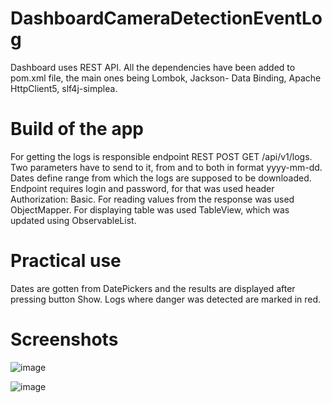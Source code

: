 # DashboardCameraDetectionEventLog

Dashboard uses REST API. All the dependencies have been added to pom.xml file, the main ones being Lombok, Jackson- Data Binding, Apache HttpClient5, slf4j-simplea.

# Build of the app
For getting the logs is responsible endpoint REST POST GET /api/v1/logs. Two parameters have to send to it, from and to both in format yyyy-mm-dd. Dates define range from which the logs are supposed to be downloaded. Endpoint requires login and password, for that was used header Authorization: Basic.
For reading values from the response was used ObjectMapper.
For displaying table was used TableView, which was updated using ObservableList.

# Practical use
Dates are gotten from DatePickers and the results are displayed after pressing button Show.
Logs where danger was detected are marked in red.

# Screenshots
![image](https://github.com/Alexis2502/DashboardCameraDetectionEventLog/assets/53090176/60516c55-5014-435d-a321-addca804ac7b)

![image](https://github.com/Alexis2502/DashboardCameraDetectionEventLog/assets/53090176/d115cdf9-dddf-4a55-9214-7ee638825211)
